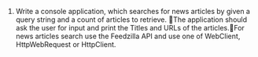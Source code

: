 1. Write a console application, which searches for news articles by given a query string and a count of articles to retrieve. The application should ask the user for input and print the Titles and URLs of the articles.For news articles search use the Feedzilla API and use one of WebClient, HttpWebRequest or HttpClient.
